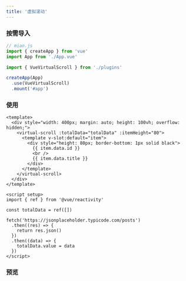 ```yaml
---
title: '虚拟滚动'
---
```


### 按需导入

```javascript
// mian.js
import { createApp } from 'vue'
import App from './App.vue'

import { VueVirtualScroll } from './plugins'

createApp(App)
  .use(VueVirtualScroll)
  .mount('#app')
```

### 使用

```vue
<template>
  <div style="width: 400px; margin: auto; height: 100vh; overflow: hidden;">
    <virtual-scroll :totalData="totalData" :itemHeight="80">
      <template v-slot:default="item">
        <div style="height: 80px; border-bottom: 1px solid black">
          {{ item.data.id }}
          <br />
          {{ item.data.title }}
        </div>
      </template>
    </virtual-scroll>
  </div>
</template>

<script setup>
import { ref } from '@vue/reactivity'

const totalData = ref([])

fetch('https://jsonplaceholder.typicode.com/posts')
  .then((res) => {
    return res.json()
  })
  .then((data) => {
    totalData.value = data
  })
</script>
```

### 预览

<script setup>
import { ref } from '@vue/reactivity'
import VirtualScroll from '../../components/VirtualScroll.vue'

const totalData = ref([])

fetch('https://jsonplaceholder.typicode.com/posts')
  .then((res) => {
    return res.json()
  })
  .then((data) => {
    totalData.value = data
  })
</script>


<div style="width: 100%; margin: auto; height: 100vh; overflow: hidden;">
  <virtual-scroll :totalData="totalData" :itemHeight="80">
    <template v-slot:default="item">
      <div style="height: 80px; border-bottom: 1px solid black;">
        {{ item.data.id }}
        <br />
        {{ item.data.title }}
      </div>
    </template>
  </virtual-scroll>
</div>

### 参数

| 名称       | 描述                   | 类型   | 必填 |
| ---------- | ---------------------- | ------ | ---- |
| totalData  | 需要展示的数据         | Array  | 是   |
| itemHeight | 放置单个数据容器的高度 | Number | 是   |

### 注意

::: warning

+ 需要一个容器将虚拟滚动组件包裹且设置一个固定高度超出部分隐藏
+ 插槽作用域的`data`为组件参数`totalData`的子项

:::